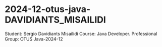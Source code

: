 # 2024-12-otus-java-DAVIDIANTS_MISAILIDI

Student: Sergio Davidiants Misailidi
Course: Java Developer. Professional
Group: OTUS Java-2024-12